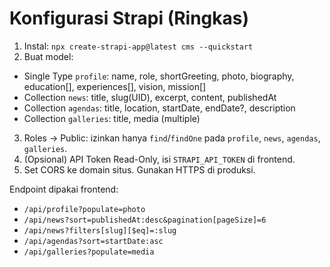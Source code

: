 # Konfigurasi Strapi (Ringkas)

1) Instal: `npx create-strapi-app@latest cms --quickstart`
2) Buat model:
- Single Type `profile`: name, role, shortGreeting, photo, biography, education[], experiences[], vision, mission[]
- Collection `news`: title, slug(UID), excerpt, content, publishedAt
- Collection `agendas`: title, location, startDate, endDate?, description
- Collection `galleries`: title, media (multiple)
3) Roles → Public: izinkan hanya `find`/`findOne` pada `profile`, `news`, `agendas`, `galleries`.
4) (Opsional) API Token Read-Only, isi `STRAPI_API_TOKEN` di frontend.
5) Set CORS ke domain situs. Gunakan HTTPS di produksi.

Endpoint dipakai frontend:
- `/api/profile?populate=photo`
- `/api/news?sort=publishedAt:desc&pagination[pageSize]=6`
- `/api/news?filters[slug][$eq]=:slug`
- `/api/agendas?sort=startDate:asc`
- `/api/galleries?populate=media`


